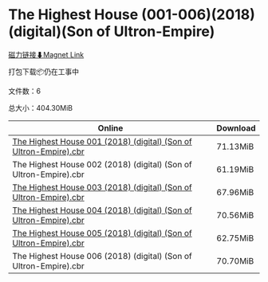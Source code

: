 # The Highest House (001-006)(2018)(digital)(Son of Ultron-Empire)

[磁力链接⬇Magnet Link](magnet:?xt=urn:btih:e9162127764040aadd9edc62f5d909285da49476&dn=The%20Highest%20House%20%28001-006%29%282018%29%28digital%29%28Son%20of%20Ultron-Empire%29)

打包下载📦仍在工事中

文件数：6

总大小：404.30MiB

Online | Download
--- | ---
[The Highest House 001 (2018) (digital) (Son of Ultron-Empire).cbr](https://github.com/alicewish/markdown/blob/master/comic/Highest-House-001-2018-digital-Son-of-Ultron-Empire-cbr.md) | 71.13MiB
The Highest House 002 (2018) (digital) (Son of Ultron-Empire).cbr | 61.19MiB
[The Highest House 003 (2018) (digital) (Son of Ultron-Empire).cbr](https://github.com/alicewish/markdown/blob/master/comic/Highest-House-003-2018-digital-Son-of-Ultron-Empire-cbr.md) | 67.96MiB
[The Highest House 004 (2018) (digital) (Son of Ultron-Empire).cbr](https://github.com/alicewish/markdown/blob/master/comic/Highest-House-004-2018-digital-Son-of-Ultron-Empire-cbr.md) | 70.56MiB
[The Highest House 005 (2018) (digital) (Son of Ultron-Empire).cbr](https://github.com/alicewish/markdown/blob/master/comic/Highest-House-005-2018-digital-Son-of-Ultron-Empire-cbr.md) | 62.75MiB
The Highest House 006 (2018) (digital) (Son of Ultron-Empire).cbr | 70.70MiB